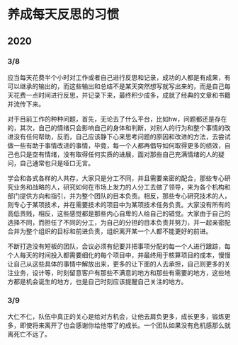 # 养成每天反思的习惯

## 2020

### 3/8

应当每天花费半个小时对工作或者自己进行反思和记录，成功的人都是有成果，有可以继承的输出的，而这些输出和总结不是某天突然想写就写出来的，而是自己每天花费一点时间进行反思，并记录下来，最终积少成多，成就了经典的文章和书籍并流传下来。

对于目前工作的种种问题，首先，无论去了什么平台，比如hw，问题都还是存在的，其次，自己的情绪只会影响自己的身体和判断，对别人的行为和整个事情的改进没有任何帮助，反而，自己应该静下心来思考问题的原因和改进的方法，去尝试做一些有助于事情改进的事情，毕竟，每一个人都再倡导如何取得更多的绩效，自己也只是空有情绪，没有取得任何实质的进展，面对那些自己充满情绪的人的疑问，自己通常也只是哑口无言。

学会和各式各样的人共存，大家只是分工不同，并且需要亲密的配合，那些专心研究业务和战略的人，研究如何在市场上发力的人分工去做了领导，来为各个机构和部门提供方向和指引，并为整个团队的目本负责。相反，那些专心研究技术的人，则专心于某项技术，并在需要技术的项目中为某项技术任务负责。大家没有所有的高低贵贱，相反，这些感觉都是那些内心自卑的人给自己的错觉。大家由于自己的选择不同，而担任了不同的分工，为自己的分担的目本负责并努力，并一起亲密配合并为整个组织的目标和前进负责，组织离开某一个人都不能更好的前进。

不断打造没有短板的团队，会议必须有纪要并把事项分配的每一个人进行跟踪，每个人每天的时间投入都需要细化的每个项目中，并最终用于核算项目的成本，慢慢让自己从这些具体的事情中解放出来，更多的让下面的人去承担，自己则更多的关注业务，设计等，时刻留意客户有那些不满意的地方和那些有需要的地方，这些地方都是机会诞生的地方，也是自己时刻应该提醒自己关注的地方。


### 3/9

大仁不仁，队伍中真正的关心是给对方机会，让他去肩负更多，成长更多，锻炼更多，即使将来离开了也会感谢你给他带了的成长。一个团队如果没有危机感那么就离死亡不远了。
